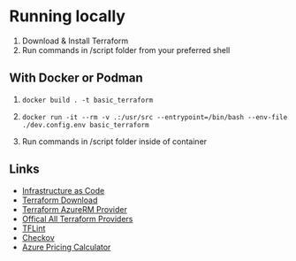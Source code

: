 # Running locally

1. Download & Install Terraform 
2. Run commands in /script folder from your preferred shell

## With Docker or Podman

1. `docker build . -t basic_terraform`

2. `docker run -it --rm -v .:/usr/src --entrypoint=/bin/bash --env-file ./dev.config.env basic_terraform`

3. Run commands in /script folder inside of container

## Links

* [Infrastructure as Code](https://gramozk.gitbook.io/devops/infrastructure-as-code)
* [Terraform Download](https://www.terraform.io/downloads)
* [Terraform AzureRM Provider](https://registry.terraform.io/providers/hashicorp/azurerm/latest/docs)
* [Offical All Terraform Providers](https://registry.terraform.io/search/providers)
* [TFLint](https://github.com/terraform-linters/tflint)
* [Checkov](https://github.com/bridgecrewio/checkov)
* [Azure Pricing Calculator](https://azure.microsoft.com/en-us/pricing/calculator/)


